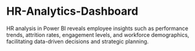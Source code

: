 # HR-Analytics-Dashboard
HR analysis in Power BI reveals employee insights such as performance trends, attrition rates, engagement levels, and workforce demographics, facilitating data-driven decisions and strategic planning.
